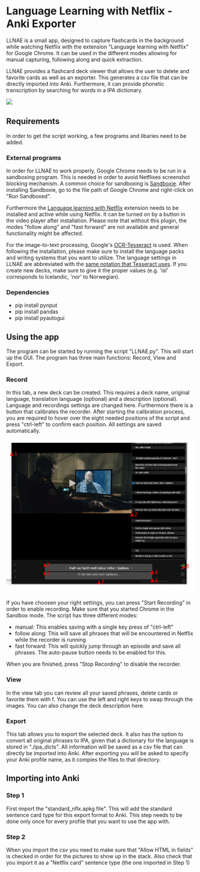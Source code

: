 # Language Learning with Netflix - Anki Exporter
LLNAE is a small app, designed to capture flashcards in the background while watching Netflix with the extension "Language learning with Netflix" for Google Chrome. It can be used in the different modes allowing for manual capturing, following along and quick extraction.

<!-- ![alt text](https://i.ibb.co/GsQJx0C/View.png) ![alt text](https://i.ibb.co/d0NdZVB/rec.png) -->

LLNAE provides a flashcard deck viewer that allows the user to delete and favorite cards as well as an exporter. This generates a csv file that can be directly imported into Anki. Furthermore, it can provide phonetic transcription by searching for words in a IPA dictionary. 

![](https://i.ibb.co/5hdS1nG/import.png)



## Requirements

In order to get the script working, a few programs and libaries need to be added.

### External programs
In order for LLNAE to work properly, Google Chrome needs to be run in a sandboxing program. This is needed in order to avoid Netflixes screenshot blocking mechanism. A common choice for sandboxing is  [Sandboxie](https://sandboxie-plus.com/downloads/  "Sandboxie"). After installing Sandboxie, go to the file path of Google Chrome and right-click on "Run Sandboxed".

Furthermore the [Language learning with Netflix](https://chrome.google.com/webstore/detail/language-learning-with-ne/hoombieeljmmljlkjmnheibnpciblicm?hl=en "LLN") extension needs to be installed and active while using Netflix. It can be turned on by a button in the video player after installation. Please note that without this plugin, the modes "follow along" and "fast forward" are not available and general functionality might be affected. 

For the image-to-text processing, Google's [OCR-Tesseract](https://github.com/UB-Mannheim/tesseract/wiki "Tesseract") is used. When following the installation, please make sure to install the language packs and writing systems that you want to utilize. The language settings in LLNAE are abbreviated with the [same notation that Tesseract uses](https://tesseract-ocr.github.io/tessdoc/Data-Files-in-different-versions.html). If you create new decks, make sure to give it the proper values (e.g. 'isl' corresponds to Icelandic, 'nor' to Norwegian). 

### Dependencies
* pip install pynput
* pip install pandas
* pip install pyautogui

## Using the app

The program can be started by running the script "LLNAE.py". This will start up the GUI. The program has three main functions: Record, View and Export.

### Record

In this tab, a new deck can be created. This requires a deck name, original language, translation language (optional) and a description (optional). Language and recordings settings are changed here. Furthermore there is a button that calibrates the recorder. After starting the calibration process, you are required to hover over the eight needed positions of the script and press "ctrl-left" to confirm each position. All settings are saved automatically.

![alt text](./app_data/images/calibration.png)

If you have choosen your right settings, you can press "Start Recording" in order to enable recording. Make sure that you started Chrome in the Sandbox mode. The script has three different modes:

* manual: This enables saving with a single key press of "ctrl-left"
* follow along: This will save all phrases that will be encountered in Netflix while the recorder is running
* fast forward: This will quickly jump through an episode and save all phrases. The auto-pause button needs to be enabled for this.

When you are finished, press "Stop Recording" to disable the recorder.

### View

In the view tab you can review all your saved phrases, delete cards or favorite them with f. You can use the left and right keys to swap through the images. You can also change the deck description here.

### Export

This tab allows you to export the selected deck. It also has the option to convert all original phrases to IPA, given that a dictionary for the language is stored in "./ipa_dicts". All information will be saved as a csv file that can directly be imported into Anki. After exporting you will be asked to specify your Anki profile name, as it compies the files to that directory.

## Importing into Anki
### Step 1
First import the "standard_nflx.apkg file". This will add the standard sentence card type for this export format to Anki. This step needs to be done only once for every profile that you want to use the app with. 
### Step 2
When you import the csv you need to make sure that "Allow HTML in fields" is checked in order for the pictures to show up in the stack. Also check that you import it as a "Netflix card" sentence type (the one imported in Step 1)

